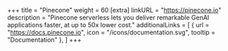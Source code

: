 +++
title = "Pinecone"
weight = 60
[extra]
linkURL = "https://pinecone.io"
description = "Pinecone serverless lets you deliver remarkable GenAI applications faster, at up to 50x lower cost."
additionalLinks = [
  { url = "https://docs.pinecone.io", icon = "/icons/documentation.svg", tooltip = "Documentation" },
]
+++